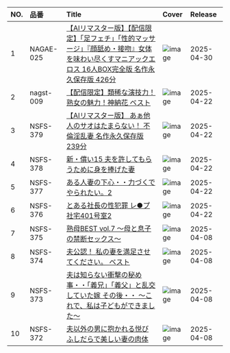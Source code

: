 |NO.|品番|Title|Cover|Release|
|:---|:---|:---|:---|:---|
1|NAGAE-025|[【AIリマスター版】【配信限定】「足フェチ」「性的マッサージ」『顔舐め・接吻』女体を味わい尽くすマニアックエロス 16人BOX完全版 名作永久保存版 426分](https://www.avmoive.top/index.php/archives/39232/)|![image](https://www.nagae-style.com/wp/wp-content/uploads/2025/05/NAGAE-025_01.jpg)|2025-04-30
2|nagst-009|[【配信限定】類稀な演技力！熟女の魅力！神納花 ベスト](https://www.avmoive.top/index.php/archives/15702/)|![image](https://www.nagae-style.com/wp/wp-content/uploads/2025/03/nagst00009_4.jpg)|2025-04-22
3|NSFS-379|[【AIリマスター版】 あぁ他人のサオはたまらない！ 不倫淫乱妻 名作永久保存版239分](https://www.avmoive.top/index.php/archives/15677/)|![image](https://www.nagae-style.com/wp/wp-content/uploads/2025/03/NSFS-379.jpg)|2025-04-22
4|NSFS-378|[新・償い15 夫を許してもらうために身を捧げた妻](https://www.avmoive.top/index.php/archives/15674/)|![image](https://www.nagae-style.com/wp/wp-content/uploads/2025/03/NSFS-378-2.jpg)|2025-04-22
5|NSFS-377|[ある人妻の下心・・力づくでやられたい。2](https://www.avmoive.top/index.php/archives/15673/)|![image](https://www.nagae-style.com/wp/wp-content/uploads/2025/03/NSFS-377.jpg)|2025-04-22
6|NSFS-376|[とある社長の性犯罪 レ●プ社宅401号室2](https://www.avmoive.top/index.php/archives/15672/)|![image](https://www.nagae-style.com/wp/wp-content/uploads/2025/03/NSFS-376.jpg)|2025-04-22
7|NSFS-375|[熟母BEST vol.7 ～母と息子の禁断セックス～](https://www.avmoive.top/index.php/archives/15676/)|![image](https://www.nagae-style.com/wp/wp-content/uploads/2025/03/NSFS-375.jpg)|2025-04-08
8|NSFS-374|[夫公認！ 私の妻を満足させてください。 ベスト](https://www.avmoive.top/index.php/archives/15675/)|![image](https://www.nagae-style.com/wp/wp-content/uploads/2025/03/NSFS-374.jpg)|2025-04-08
9|NSFS-373|[夫は知らない衝撃の秘め事・・「義兄」「義父」と乱交していた嫁 その後・・ ～これで、私は子どもができました～](https://www.avmoive.top/index.php/archives/15671/)|![image](https://www.nagae-style.com/wp/wp-content/uploads/2025/03/NSFS-373-1.jpg)|2025-04-08
10|NSFS-372|[夫以外の男に抱かれる悦び ふしだらで美しい妻の肉体](https://www.avmoive.top/index.php/archives/15670/)|![image](https://www.nagae-style.com/wp/wp-content/uploads/2025/03/NSFS-372.jpg)|2025-04-08